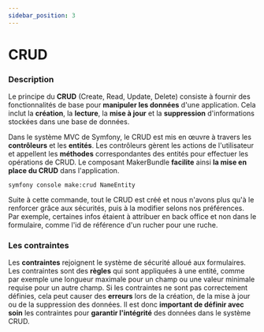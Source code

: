 ```yaml
---
sidebar_position: 3
---
```


# CRUD

### Description

Le principe du **CRUD** (Create, Read, Update, Delete) consiste à fournir des fonctionnalités de base pour **manipuler les données** d'une application. Cela inclut la **création**, la **lecture**, la **mise à jour** et la **suppression** d'informations stockées dans une base de données.

Dans le système MVC de Symfony, le CRUD est mis en œuvre à travers les **contrôleurs** et les **entités**. Les contrôleurs gèrent les actions de l'utilisateur et appellent les **méthodes** correspondantes des entités pour effectuer les opérations de CRUD.
Le composant MakerBundle **facilite** ainsi **la mise en place du CRUD** dans l'application.

```
symfony console make:crud NameEntity
```

Suite à cette commande, tout le CRUD est créé et nous n'avons plus qu'à le renforcer grâce aux sécurités, puis à la modifier selons nos préférences. Par exemple, certaines infos étaient à attribuer en back office et non dans le formulaire, comme l'id de référence d'un rucher pour une ruche.

### Les contraintes

Les **contraintes** rejoignent le système de sécurité alloué aux formulaires. Les contraintes sont des **règles** qui sont appliquées à une entité, comme par exemple une longueur maximale pour un champ ou une valeur minimale requise pour un autre champ. Si les contraintes ne sont pas correctement définies, cela peut causer des **erreurs** lors de la création, de la mise à jour ou de la suppression des données. Il est donc **important de définir avec soin** les contraintes pour **garantir l'intégrité** des données dans le système CRUD.
